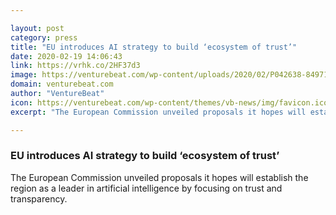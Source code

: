 ```yaml
---

layout: post
category: press
title: "EU introduces AI strategy to build ‘ecosystem of trust’"
date: 2020-02-19 14:06:43
link: https://vrhk.co/2HF37d3
image: https://venturebeat.com/wp-content/uploads/2020/02/P042638-849713-e1582116360900.jpg?w=1200&strip=all
domain: venturebeat.com
author: "VentureBeat"
icon: https://venturebeat.com/wp-content/themes/vb-news/img/favicon.ico
excerpt: "The European Commission unveiled proposals it hopes will establish the region as a leader in artificial intelligence by focusing on trust and transparency."

---
```


### EU introduces AI strategy to build ‘ecosystem of trust’

The European Commission unveiled proposals it hopes will establish the region as a leader in artificial intelligence by focusing on trust and transparency.